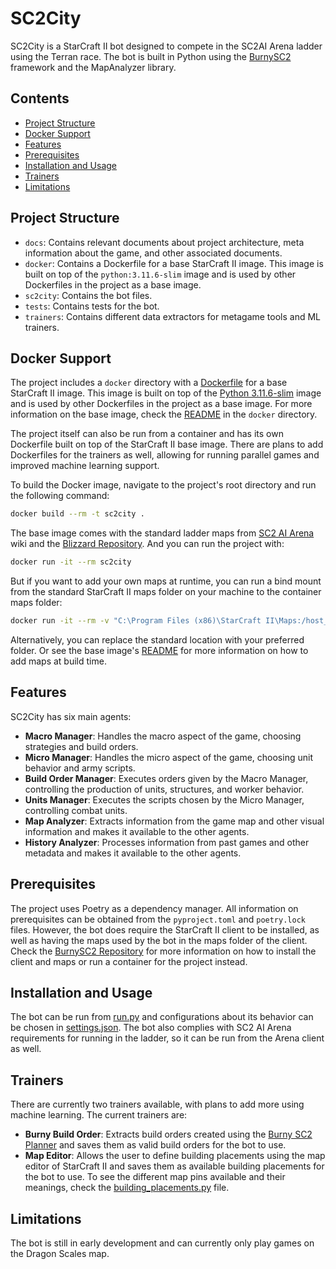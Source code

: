 # SC2City

SC2City is a StarCraft II bot designed to compete in the SC2AI Arena ladder using the Terran race. The bot is built in Python using the [BurnySC2](https://github.com/BurnySc2/python-sc2) framework and the MapAnalyzer library.

## Contents

- [Project Structure](#project-structure)
- [Docker Support](#docker-support)
- [Features](#features)
- [Prerequisites](#prerequisites)
- [Installation and Usage](#installation-and-usage)
- [Trainers](#trainers)
- [Limitations](#limitations)

## Project Structure

- `docs`: Contains relevant documents about project architecture, meta information about the game, and other associated documents.
- `docker`: Contains a Dockerfile for a base StarCraft II image. This image is built on top of the `python:3.11.6-slim` image and is used by other Dockerfiles in the project as a base image.
- `sc2city`: Contains the bot files.
- `tests`: Contains tests for the bot.
- `trainers`: Contains different data extractors for metagame tools and ML trainers.

## Docker Support

The project includes a `docker` directory with a [Dockerfile](docker/Dockerfile) for a base StarCraft II image. This image is built on top of the [Python 3.11.6-slim](https://hub.docker.com/layers/library/python/3.11.6-slim/images/sha256-38a28170d13a276d42b7dd55cae54440b581d773549d361d19089ec47d4791c5?context=explore) image and is used by other Dockerfiles in the project as a base image. For more information on the base image, check the [README](docker/README.md) in the `docker` directory.

The project itself can also be run from a container and has its own Dockerfile built on top of the StarCraft II base image. There are plans to add Dockerfiles for the trainers as well, allowing for running parallel games and improved machine learning support.

To build the Docker image, navigate to the project's root directory and run the following command:

```bash
docker build --rm -t sc2city .
```

The base image comes with the standard ladder maps from [SC2 AI Arena](https://aiarena.net/wiki/maps/) wiki and the [Blizzard Repository](https://github.com/Blizzard/s2client-proto?tab=readme-ov-file#map-packs). And you can run the project with:

```bash
docker run -it --rm sc2city
```

But if you want to add your own maps at runtime, you can run a bind mount from the standard StarCraft II maps folder on your machine to the container maps folder:

```bash
docker run -it --rm -v "C:\Program Files (x86)\StarCraft II\Maps:/host_maps" sc2city
```

Alternatively, you can replace the standard location with your preferred folder. Or see the base image's [README](docker/README.md) for more information on how to add maps at build time.

## Features

SC2City has six main agents:

- **Macro Manager**: Handles the macro aspect of the game, choosing strategies and build orders.
- **Micro Manager**: Handles the micro aspect of the game, choosing unit behavior and army scripts.
- **Build Order Manager**: Executes orders given by the Macro Manager, controlling the production of units, structures, and worker behavior.
- **Units Manager**: Executes the scripts chosen by the Micro Manager, controlling combat units.
- **Map Analyzer**: Extracts information from the game map and other visual information and makes it available to the other agents.
- **History Analyzer**: Processes information from past games and other metadata and makes it available to the other agents.

## Prerequisites

The project uses Poetry as a dependency manager. All information on prerequisites can be obtained from the `pyproject.toml` and `poetry.lock` files. However, the bot does require the StarCraft II client to be installed, as well as having the maps used by the bot in the maps folder of the client. Check the [BurnySC2 Repository](https://github.com/BurnySc2/python-sc2#starcraft-ii) for more information on how to install the client and maps or run a container for the project instead.

## Installation and Usage

The bot can be run from [run.py](sc2city/run.py) and configurations about its behavior can be chosen in [settings.json](sc2city/settings.json). The bot also complies with SC2 AI Arena requirements for running in the ladder, so it can be run from the Arena client as well.

## Trainers

There are currently two trainers available, with plans to add more using machine learning. The current trainers are:

- **Burny Build Order**: Extracts build orders created using the [Burny SC2 Planner](https://burnysc2.github.io/sc2-planner/) and saves them as valid build orders for the bot to use.
- **Map Editor**: Allows the user to define building placements using the map editor of StarCraft II and saves them as available building placements for the bot to use. To see the different map pins available and their meanings, check the [building_placements.py](sc2city/game_objects/building_placements.py) file.

## Limitations

The bot is still in early development and can currently only play games on the Dragon Scales map.
